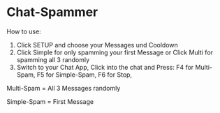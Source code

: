 # Chat-Spammer
How to use:
1. Click SETUP and choose your Messages und Cooldown
2. Click Simple for only spamming your first Message or Click Multi for spamming all 3 randomly
3. Switch to your Chat App, Click into the chat and Press:
  F4 for Multi-Spam,
  F5 for Simple-Spam,
  F6 for Stop,

Multi-Spam = All 3 Messages randomly

Simple-Spam = First Message
